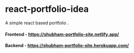 # react-portfolio-idea
A simple react based portfolio . 

#### Frontend - https://shubham-portfolio-site.netlify.app/
#### Backend - https://shubham-portfolio-site.herokuapp.com/
